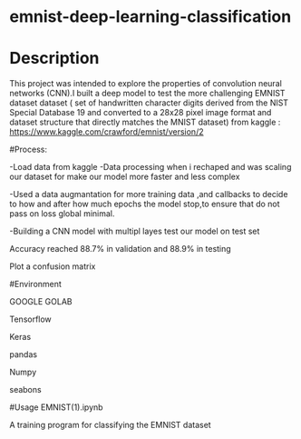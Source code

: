 # emnist-deep-learning-classification

# Description
This project was intended to explore the properties of convolution neural networks (CNN).I built a deep model to test the more challenging EMNIST dataset dataset ( set of handwritten character digits derived from the NIST Special Database 19 and converted to a 28x28 pixel image format and dataset structure that directly matches the MNIST dataset)
from kaggle : https://www.kaggle.com/crawford/emnist/version/2

#Process:

-Load data from kaggle
-Data processing when i rechaped and  was scaling our dataset  for make our model more faster and less complex

-Used a data augmantation for more training data ,and callbacks to decide  to how and after how much epochs the model stop,to ensure that do not pass on   loss global minimal.

-Building a CNN model with multipl layes
test our model on test set

Accuracy reached 88.7% in  validation and 88.9% in testing

Plot a confusion matrix 




#Environment


GOOGLE GOLAB

Tensorflow 

Keras

pandas

Numpy

seabons


#Usage
EMNIST(1).ipynb

A training program for classifying the EMNIST dataset


